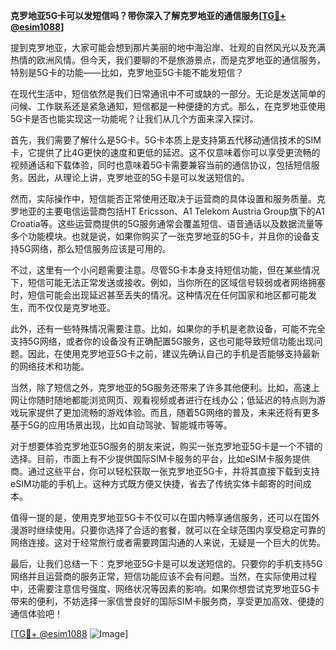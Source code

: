 **克罗地亚5G卡可以发短信吗？带你深入了解克罗地亚的通信服务[[TG💪+ @esim1088](https://t.me/s/esim1088)]**

提到克罗地亚，大家可能会想到那片美丽的地中海沿岸、壮观的自然风光以及充满热情的欧洲风情。但今天，我们要聊的不是旅游景点，而是克罗地亚的通信服务，特别是5G卡的功能——比如，克罗地亚5G卡能不能发短信？

在现代生活中，短信依然是我们日常通讯中不可或缺的一部分。无论是发送简单的问候、工作联系还是紧急通知，短信都是一种便捷的方式。那么，在克罗地亚使用5G卡是否也能实现这一功能呢？让我们从几个方面来深入探讨。

首先，我们需要了解什么是5G卡。5G卡本质上是支持第五代移动通信技术的SIM卡，它提供了比4G更快的速度和更低的延迟。这不仅意味着你可以享受更流畅的视频通话和下载体验，同时也意味着5G卡需要兼容当前的通信协议，包括短信服务。因此，从理论上讲，克罗地亚的5G卡是可以发送短信的。

然而，实际操作中，短信能否正常使用还取决于运营商的具体设置和服务质量。克罗地亚的主要电信运营商包括HT Ericsson、A1 Telekom Austria Group旗下的A1 Croatia等。这些运营商提供的5G服务通常会覆盖短信、语音通话以及数据流量等多个功能模块。也就是说，如果你购买了一张克罗地亚的5G卡，并且你的设备支持5G网络，那么短信服务应该是可用的。

不过，这里有一个小问题需要注意。尽管5G卡本身支持短信功能，但在某些情况下，短信可能无法正常发送或接收。例如，当你所在的区域信号较弱或者网络拥塞时，短信可能会出现延迟甚至丢失的情况。这种情况在任何国家和地区都可能发生，而不仅仅是克罗地亚。

此外，还有一些特殊情况需要注意。比如，如果你的手机是老款设备，可能不完全支持5G网络，或者你的设备没有正确配置5G服务，这也可能导致短信功能出现问题。因此，在使用克罗地亚5G卡之前，建议先确认自己的手机是否能够支持最新的网络技术和功能。

当然，除了短信之外，克罗地亚的5G服务还带来了许多其他便利。比如，高速上网让你随时随地都能浏览网页、观看视频或者进行在线办公；低延迟的特点则为游戏玩家提供了更加流畅的游戏体验。而且，随着5G网络的普及，未来还将有更多基于5G的应用场景出现，比如自动驾驶、智能城市等等。

对于想要体验克罗地亚5G服务的朋友来说，购买一张克罗地亚5G卡是一个不错的选择。目前，市面上有不少提供国际SIM卡服务的平台，比如eSIM卡服务提供商。通过这些平台，你可以轻松获取一张克罗地亚5G卡，并将其直接下载到支持eSIM功能的手机上。这种方式既方便又快捷，省去了传统实体卡邮寄的时间成本。

值得一提的是，使用克罗地亚5G卡不仅可以在国内畅享通信服务，还可以在国外漫游时继续使用。只要你选择了合适的套餐，就可以在全球范围内享受稳定可靠的网络连接。这对于经常旅行或者需要跨国沟通的人来说，无疑是一个巨大的优势。

最后，让我们总结一下：克罗地亚5G卡是可以发送短信的。只要你的手机支持5G网络并且运营商的服务正常，短信功能应该不会有问题。当然，在实际使用过程中，还需要注意信号强度、网络状况等因素的影响。如果你想尝试克罗地亚5G卡带来的便利，不妨选择一家信誉良好的国际SIM卡服务商，享受更加高效、便捷的通信体验吧！

[[TG💪+ @esim1088](https://t.me/s/esim1088) ![Image](https://i.postimg.cc/4NQfJmqS/Snipaste-2025-05-13-00-14-12.png)]
